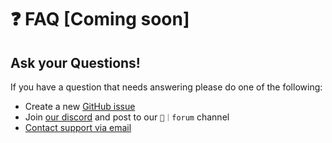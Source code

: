 # ❓ FAQ \[Coming soon]

## Ask your Questions!

If you have a question that needs answering please do one of the following:

* Create a new [GitHub issue](https://github.com/atsign-foundation/noports/issues/new/choose)
* Join [our discord](https://discord.atsign.com) and post to our `📑｜forum` channel
* [Contact support via email](mailto:support@noports.com)
